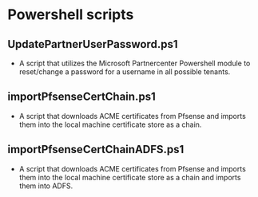 # Powershell scripts
## UpdatePartnerUserPassword.ps1
* A script that utilizes the Microsoft Partnercenter Powershell module to reset/change a password for a username in all possible tenants.

## importPfsenseCertChain.ps1
* A script that downloads ACME certificates from Pfsense and imports them into the local machine certificate store as a chain.

## importPfsenseCertChainADFS.ps1
* A script that downloads ACME certificates from Pfsense and imports them into the local machine certificate store as a chain and imports them into ADFS.
